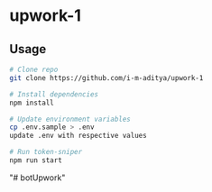 # upwork-1

## Usage

```bash
# Clone repo
git clone https://github.com/i-m-aditya/upwork-1

# Install dependencies
npm install

# Update environment variables
cp .env.sample > .env
update .env with respective values

# Run token-sniper
npm run start
```
"# botUpwork" 
